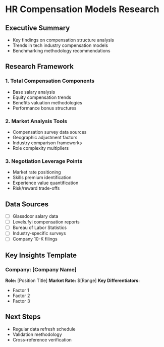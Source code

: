 # HR Compensation Models Research

## Executive Summary
- Key findings on compensation structure analysis
- Trends in tech industry compensation models
- Benchmarking methodology recommendations

## Research Framework

### 1. Total Compensation Components
- Base salary analysis
- Equity compensation trends
- Benefits valuation methodologies
- Performance bonus structures

### 2. Market Analysis Tools
- Compensation survey data sources
- Geographic adjustment factors
- Industry comparison frameworks
- Role complexity multipliers

### 3. Negotiation Leverage Points
- Market rate positioning
- Skills premium identification
- Experience value quantification
- Risk/reward trade-offs

## Data Sources
- [ ] Glassdoor salary data
- [ ] Levels.fyi compensation reports
- [ ] Bureau of Labor Statistics
- [ ] Industry-specific surveys
- [ ] Company 10-K filings

## Key Insights Template

### Company: [Company Name]
**Role:** [Position Title]
**Market Rate:** $[Range]
**Key Differentiators:**
- Factor 1
- Factor 2
- Factor 3

## Next Steps
- Regular data refresh schedule
- Validation methodology
- Cross-reference verification
